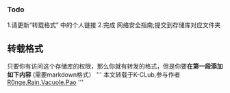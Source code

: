 ### Todo
1.请更新“转载格式” 中的个人链接
2.完成 网络安全指南;提交到存储库对应文件夹
## 转载格式
只要你有访问这个存储库的权限，那么你就有转发的格式，但是你要**在第一段添加如下内容**
(需要markdown格式）
'''
本文转载于K-CLub,参与作者[R0nge](www.any.com),[Rain](),[Vacuole.Pao]()
'''

